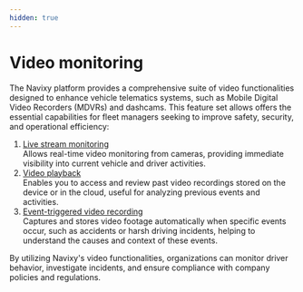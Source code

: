 ```yaml
---
hidden: true
---
```


# Video monitoring

The Navixy platform provides a comprehensive suite of video functionalities designed to enhance vehicle telematics systems, such as Mobile Digital Video Recorders (MDVRs) and dashcams. This feature set allows offers the essential capabilities for fleet managers seeking to improve safety, security, and operational efficiency:

1. [Live stream monitoring](video-monitoring/live-stream-monitoring.md)\
   Allows real-time video monitoring from cameras, providing immediate visibility into current vehicle and driver activities.
2. [Video playback](video-monitoring/video-playback.md)\
   Enables you to access and review past video recordings stored on the device or in the cloud, useful for analyzing previous events and activities.
3. [Event-triggered video recording](video-monitoring/event-triggered-video-recording.md)\
   Captures and stores video footage automatically when specific events occur, such as accidents or harsh driving incidents, helping to understand the causes and context of these events.

By utilizing Navixy's video functionalities, organizations can monitor driver behavior, investigate incidents, and ensure compliance with company policies and regulations.
